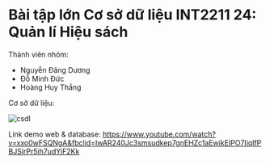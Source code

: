 # Bài tập lớn Cơ sở dữ liệu INT2211 24: Quản lí Hiệu sách
Thành viên nhóm:
- Nguyễn Đăng Dương
- Đỗ Minh Đức
- Hoàng Huy Thắng

Cơ sở dữ liệu:

![csdl](https://user-images.githubusercontent.com/100281796/204355016-d93d7f9b-0a4e-4e9c-b9ff-edbf3f55a9d3.png)

Link demo web & database: https://www.youtube.com/watch?v=xxo0wFSQNgA&fbclid=IwAR240Jc3smsudkep7gnEHZc1aEwikEIPO7IiqlfPBJSjrPr5ih7udYiF2Kk
